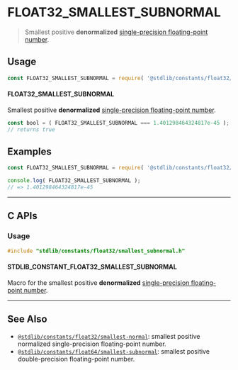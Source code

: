<!--

@license Apache-2.0

Copyright (c) 2018 The Stdlib Authors.

Licensed under the Apache License, Version 2.0 (the "License");
you may not use this file except in compliance with the License.
You may obtain a copy of the License at

   http://www.apache.org/licenses/LICENSE-2.0

Unless required by applicable law or agreed to in writing, software
distributed under the License is distributed on an "AS IS" BASIS,
WITHOUT WARRANTIES OR CONDITIONS OF ANY KIND, either express or implied.
See the License for the specific language governing permissions and
limitations under the License.

-->

# FLOAT32_SMALLEST_SUBNORMAL

> Smallest positive **denormalized** [single-precision floating-point number][ieee754].

<section class="usage">

## Usage

<!-- eslint-disable id-length -->

```javascript
const FLOAT32_SMALLEST_SUBNORMAL = require( '@stdlib/constants/float32/smallest-subnormal' );
```

#### FLOAT32_SMALLEST_SUBNORMAL

Smallest positive **denormalized** [single-precision floating-point number][ieee754].

<!-- eslint-disable id-length -->

```javascript
const bool = ( FLOAT32_SMALLEST_SUBNORMAL === 1.401298464324817e-45 );
// returns true
```

</section>

<!-- /.usage -->

<section class="examples">

## Examples

<!-- TODO: better example -->

<!-- eslint no-undef: "error" -->

<!-- eslint-disable id-length -->

```javascript
const FLOAT32_SMALLEST_SUBNORMAL = require( '@stdlib/constants/float32/smallest-subnormal' );

console.log( FLOAT32_SMALLEST_SUBNORMAL );
// => 1.401298464324817e-45
```

</section>

<!-- /.examples -->

<!-- C interface documentation. -->

* * *

<section class="c">

## C APIs

<!-- Section to include introductory text. Make sure to keep an empty line after the intro `section` element and another before the `/section` close. -->

<section class="intro">

</section>

<!-- /.intro -->

<!-- C usage documentation. -->

<section class="usage">

### Usage

```c
#include "stdlib/constants/float32/smallest_subnormal.h"
```

#### STDLIB_CONSTANT_FLOAT32_SMALLEST_SUBNORMAL

Macro for the smallest positive **denormalized** [single-precision floating-point number][ieee754].

</section>

<!-- /.usage -->

<!-- C API usage notes. Make sure to keep an empty line after the `section` element and another before the `/section` close. -->

<section class="notes">

</section>

<!-- /.notes -->

<!-- C API usage examples. -->

<section class="examples">

</section>

<!-- /.examples -->

</section>

<!-- /.c -->

<!-- Section for related `stdlib` packages. Do not manually edit this section, as it is automatically populated. -->

<section class="related">

* * *

## See Also

-   <span class="package-name">[`@stdlib/constants/float32/smallest-normal`][@stdlib/constants/float32/smallest-normal]</span><span class="delimiter">: </span><span class="description">smallest positive normalized single-precision floating-point number.</span>
-   <span class="package-name">[`@stdlib/constants/float64/smallest-subnormal`][@stdlib/constants/float64/smallest-subnormal]</span><span class="delimiter">: </span><span class="description">smallest positive double-precision floating-point number.</span>

</section>

<!-- /.related -->

<!-- Section for all links. Make sure to keep an empty line after the `section` element and another before the `/section` close. -->

<section class="links">

[ieee754]: https://en.wikipedia.org/wiki/IEEE_754-1985

<!-- <related-links> -->

[@stdlib/constants/float32/smallest-normal]: https://github.com/stdlib-js/stdlib/tree/develop/lib/node_modules/%40stdlib/constants/float32/smallest-normal

[@stdlib/constants/float64/smallest-subnormal]: https://github.com/stdlib-js/stdlib/tree/develop/lib/node_modules/%40stdlib/constants/float64/smallest-subnormal

<!-- </related-links> -->

</section>

<!-- /.links -->
